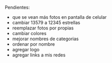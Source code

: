 Pendientes:
  - que se vean más fotos en pantalla de celular
  - cambiar 13579 a 12345 estrellas
  - reemplazar fotos por propias
  - cambiar colores
  - mejorar nombres de categorias
  - ordenar por nombre
  - agregar logo
  - agregar links a mis redes
